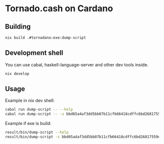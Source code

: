 # Tornado.cash on Cardano

## Building

```sh
nix build .#tornadano:exe:dump-script
```

## Development shell

You can use cabal, haskell-language-server and other dev tools inside.

```sh
nix develop
```

## Usage

Example in nix dev shell:

```sh
cabal run dump-script -- --help
cabal run dump-script -- -s bbd65a4af3dd5bb07b11cfb66418cdffc6bd26817559e0c5a80f405d -h 7
```

Example if exe is build:

```sh
result/bin/dump-script --help
result/bin/dump-script -s bbd65a4af3dd5bb07b11cfb66418cdffc6bd26817559e0c5a80f405d -h 7
```
